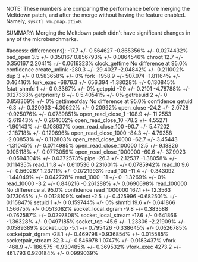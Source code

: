 NOTE: These numbers are comparing the performance before merging the
Meltdown patch, and after the merge without having the feature enabled.
Namely, `sysctl vm.pmap.pti=0`.

SUMMARY: Merging the Meltdown patch didn't have significant changes in 
any of the microbenchmarks.

#access:
difference(ns): -17.7 +/- 0.564627
-0.865356% +/- 0.0274432%
bad_open
3.5 +/- 0.350167
0.856793% +/- 0.0864546%
chroot
12.7 +/- 0.350167
2.2041% +/- 0.0616323%
clock_gettime
No difference at 95.0% confidence
create_unlink
-280.3 +/- 29.4027
-2.04842% +/- 0.211002%
dup
3 +/- 0
0.583658% +/- 0%
fork
	-1958.9 +/- 507.974
	-1.81164% +/- 0.46416%
fork_exec
	-6876.3 +/- 656.394
	-1.38028% +/- 0.130845%
fstat_shmfd
	1 +/- 0
	0.3367% +/- 0%
getppid
	-7.9 +/- 0.2101
	-4.78788% +/- 0.127333%
getpriority
	8 +/- 0
	5.40541% +/- 0%
getresuid
	2 +/- 0
	0.858369% +/- 0%
gettimeofday
	No difference at 95.0% confidence
getuid
	-6.3 +/- 0.320933
	-4.30622% +/- 0.20992%
open_close
	-24.2 +/- 2.0728
	-0.925076% +/- 0.0789851%
open_read_close_1
	-108.9 +/- 11.2553
	-2.61943% +/- 0.264002%
open_read_close_10
	-78.2 +/- 4.55271
	-1.90143% +/- 0.108637%
open_read_close_100
	-90.7 +/- 5.47202
	-2.18718% +/- 0.129696%
open_read_close_1000
	-84.3 +/- 4.79358
	-2.00853% +/- 0.112803%
open_read_close_10000
	-62.7 +/- 3.45443
	-1.31045% +/- 0.0714985%
open_read_close_100000
	12.5 +/- 9.18826
	0.105118% +/- 0.0773059%
open_read_close_1000000
	-60.6 +/- 37.9923
	-0.0594304% +/- 0.0372573%
pipe
	-26.3 +/- 2.12537
	-1.38058% +/- 0.111435%
read_1
	1.8 +/- 0.610536
	0.231601% +/- 0.0785942%
read_10
	9.6 +/- 0.560267
	1.23711% +/- 0.0721993%
read_100
	-11.4 +/- 0.343092
	-1.44049% +/- 0.042728%
read_1000
	-11 +/- 0
	-1.3269% +/- 0%
read_10000
	-3.2 +/- 0.846216
	-0.261288% +/- 0.0690698%
read_100000
	No difference at 95.0% confidence
read_1000000
	167.1 +/- 12.3563
	0.173065% +/- 0.0128109%
select
	-2.5 +/- 0.425996
	-0.682501% +/- 0.115847%
setuid
	1 +/- 0
	0.159744% +/- 0%
shmfd
	19.6 +/- 0.641866
	1.56675% +/- 0.0513082%
socket_local_dgram
	-9.8 +/- 0.383588
	-0.762587% +/- 0.0297808%
socket_local_stream
	-17.6 +/- 0.641866
	-1.36328% +/- 0.0497185%
socket_tcp
	-45.6 +/- 1.23306
	-2.21909% +/- 0.0589389%
socket_udp
	-5.1 +/- 0.795426
	-0.338645% +/- 0.0526785%
socketpair_dgram
	-28.1 +/- 0.469798
	-0.936854% +/- 0.015585%
socketpair_stream
	32.3 +/- 0.546978
	1.0747% +/- 0.0183437%
vfork
	-468.9 +/- 186.575
	-0.930485% +/- 0.369532%
vfork_exec
	4273.2 +/- 461.793
	0.920184% +/- 0.0999039%
